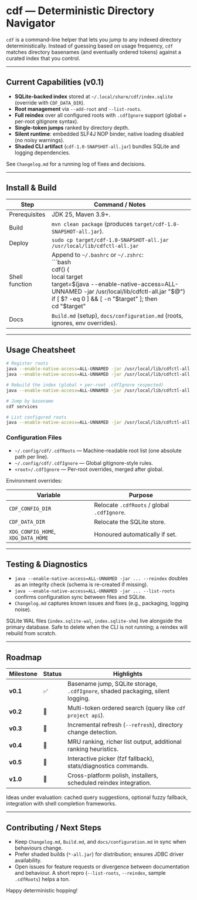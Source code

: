 # cdf — Deterministic Directory Navigator

`cdf` is a command-line helper that lets you jump to any indexed directory deterministically. Instead of guessing based on usage frequency, `cdf` matches directory basenames (and eventually ordered tokens) against a curated index that you control.

---

## Current Capabilities (v0.1)

- **SQLite-backed index** stored at `~/.local/share/cdf/index.sqlite` (override with `CDF_DATA_DIR`).
- **Root management** via `--add-root` and `--list-roots`.
- **Full reindex** over all configured roots with `.cdfIgnore` support (global + per-root gitignore syntax).
- **Single-token jumps** ranked by directory depth.
- **Silent runtime**: embedded SLF4J NOP binder, native loading disabled (no noisy warnings).
- **Shaded CLI artifact** (`cdf-1.0-SNAPSHOT-all.jar`) bundles SQLite and logging dependencies.

See `Changelog.md` for a running log of fixes and decisions.

---

## Install & Build

| Step | Command / Notes |
|------|-----------------|
| Prerequisites | JDK 25, Maven 3.9+. |
| Build | `mvn clean package` (produces `target/cdf-1.0-SNAPSHOT-all.jar`). |
| Deploy | `sudo cp target/cdf-1.0-SNAPSHOT-all.jar /usr/local/lib/cdfctl-all.jar` |
| Shell function | Append to `~/.bashrc` or `~/.zshrc`:<br/>```bash<br/>cdf() {<br/>  local target<br/>  target=$(java --enable-native-access=ALL-UNNAMED -jar /usr/local/lib/cdfctl-all.jar "$@")<br/>  if [ $? -eq 0 ] && [ -n "$target" ]; then<br/>    cd "$target" || return<br/>  fi<br/>}<br/>``` |
| Docs | `Build.md` (setup), `docs/configuration.md` (roots, ignores, env overrides). |

---

## Usage Cheatsheet

```bash
# Register roots
java --enable-native-access=ALL-UNNAMED -jar /usr/local/lib/cdfctl-all.jar --add-root ~/workspace
java --enable-native-access=ALL-UNNAMED -jar /usr/local/lib/cdfctl-all.jar --add-root ~/playground

# Rebuild the index (global + per-root .cdfIgnore respected)
java --enable-native-access=ALL-UNNAMED -jar /usr/local/lib/cdfctl-all.jar --reindex

# Jump by basename
cdf services

# List configured roots
java --enable-native-access=ALL-UNNAMED -jar /usr/local/lib/cdfctl-all.jar --list-roots
```

### Configuration Files

- `~/.config/cdf/.cdfRoots` — Machine-readable root list (one absolute path per line).
- `~/.config/cdf/.cdfIgnore` — Global gitignore-style rules.
- `<root>/.cdfIgnore` — Per-root overrides, merged after global.

Environment overrides:

| Variable | Purpose |
|----------|---------|
| `CDF_CONFIG_DIR` | Relocate `.cdfRoots` / global `.cdfIgnore`. |
| `CDF_DATA_DIR` | Relocate the SQLite store. |
| `XDG_CONFIG_HOME`, `XDG_DATA_HOME` | Honoured automatically if set. |

---

## Testing & Diagnostics

- `java --enable-native-access=ALL-UNNAMED -jar ... --reindex` doubles as an integrity check (schema is re-created if missing).
- `java --enable-native-access=ALL-UNNAMED -jar ... --list-roots` confirms configuration sync between files and SQLite.
- `Changelog.md` captures known issues and fixes (e.g., packaging, logging noise).

SQLite WAL files (`index.sqlite-wal`, `index.sqlite-shm`) live alongside the primary database. Safe to delete when the CLI is not running; a reindex will rebuild from scratch.

---

## Roadmap

| Milestone | Status | Highlights |
|-----------|--------|------------|
| **v0.1** | ✅ | Basename jump, SQLite storage, `.cdfIgnore`, shaded packaging, silent logging. |
| **v0.2** | 🚧 | Multi-token ordered search (query like `cdf project api`). |
| **v0.3** | 📌 | Incremental refresh (`--refresh`), directory change detection. |
| **v0.4** | 📌 | MRU ranking, richer list output, additional ranking heuristics. |
| **v0.5** | 📌 | Interactive picker (fzf fallback), stats/diagnostics commands. |
| **v1.0** | 📌 | Cross-platform polish, installers, scheduled reindex integration. |

Ideas under evaluation: cached query suggestions, optional fuzzy fallback, integration with shell completion frameworks.

---

## Contributing / Next Steps

- Keep `Changelog.md`, `Build.md`, and `docs/configuration.md` in sync when behaviours change.
- Prefer shaded builds (`*-all.jar`) for distribution; ensures JDBC driver availability.
- Open issues for feature requests or divergence between documentation and behaviour. A short repro (`--list-roots`, `--reindex`, sample `.cdfRoots`) helps a ton.

Happy deterministic hopping!
